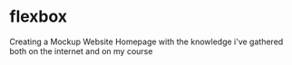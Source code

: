 # flexbox
Creating a Mockup Website Homepage with the knowledge i've gathered both on the internet and on my course

